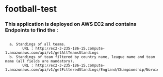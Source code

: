 # football-test

### This application is deployed on AWS EC2 and contains Endpoints to find the : 
```

  a. Standings of all teams.
        URL : http://ec2-3-235-186-15.compute-1.amazonaws.com/api/v1/getAllTeamsStandings
  b. Standings of team filtered by country name, league name and team name (all fields are mandatory).
        URL : http://ec2-3-235-186-15.compute-1.amazonaws.com/api/v1/getFilteredStandings/England/Championship/Norwich
  
```

 
